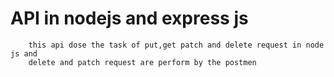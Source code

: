 # API in nodejs and express js
        this api dose the task of put,get patch and delete request in node js and 
        delete and patch request are perform by the postmen
        